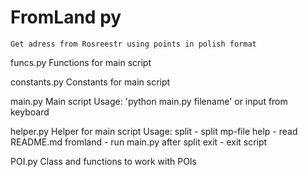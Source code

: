 # FromLand py
	Get adress from Rosreestr using points in polish format

funcs.py
	Functions for main script

constants.py
	Constants for main script

main.py
	Main script
	Usage:
		'python main.py filename'
		or input from keyboard

helper.py
	Helper for main script
	Usage:
		split - split mp-file
		help - read README.md
		fromland - run main.py after split
		exit - exit script

POI.py
	Class and functions to work with POIs

